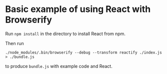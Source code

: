 # Basic example of using React with Browserify

Run `npm install` in the directory to install React from npm.

Then run
```
./node_modules/.bin/browserify --debug --transform reactify ./index.js > ./bundle.js
```
to produce `bundle.js` with example code and React.
